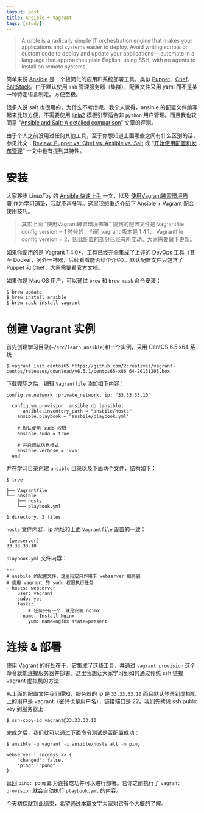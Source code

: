 ```yaml
---
layout: post
title: Ansible + Vagrant
tags: [study]
---
```


> Ansible is a radically simple IT orchestration engine that makes your applications and systems easier to deploy. Avoid writing scripts or custom code to deploy and update your applications— automate in a language that approaches plain English, using SSH, with no agents to install on remote systems.

简单来说 [Ansible](https://github.com/ansible/ansible) 是一个极简化的应用和系统部署工具，类似 [Puppet](https://github.com/puppetlabs/puppet)、[Chef](https://github.com/opscode/chef)、[SaltStack](https://github.com/saltstack/salt)。由于默认使用 `ssh` 管理服务器（集群），配置文件采用 yaml 而不是某一种特定语言制定。方便至极。

很多人说 salt 也很用的，为什么不考虑呢，我个人觉得，ansible 的配置文件编写起来比较方便，不需要使用 [jinja2](http://jinja.pocoo.org/) 模板引擎适合非 `python` 用户管理。而且我也较同意 “[Ansible and Salt: A detailed comparison](http://missingm.co/2013/06/ansible-and-salt-a-detailed-comparison/)“ 文章的评测。

由于个人之前没用过任何其他工具，至于你想知道上面哪些之间有什么区别的话，参见此文：[Review: Puppet vs. Chef vs. Ansible vs. Salt](http://www.infoworld.com/d/data-center/review-puppet-vs-chef-vs-ansible-vs-salt-231308?page=0,0) 或 “[开始使用配置和发布管理](http://ttyn.me/2013/02/19/ansible_intro.html)“ 一文中也有提到其特性。

# 安装

大家移步 LinuxToy 的 [Ansible 快速上手](https://linuxtoy.org/archives/hands-on-with-ansible.html) 一文，以及 [使用Vagrant練習環境佈署](http://gogojimmy.net/2013/05/26/vagrant-tutorial/) 作为学习铺垫，我就不再多写。这里我想重点介绍下 Ansible + Vagrant 配合使用技巧。

> 其实上面 “使用Vagrant練習環境佈署” 提到的配置文件是 Vagrantfile config version = 1 时候的，当前 vagrant 版本是 1.4.1， Vagrantfile config version = 2，因此配置的部分已经有所变动。大家需要做下更新。

如果你使用的是 Vagrant 1.4.0+，工具已经完全集成了上述的 DevOps 工具（甚至 Docker，另外一神器，后续看看能否给个介绍）。默认配置文件只包含了 Puppet 和 Chef，大家需要看[官方文档](http://docs.vagrantup.com/v2/provisioning/index.html)。

如果你是 Mac OS 用户，可以通过 `brew` 和 `brew-cask` 命令安装：
    
    $ brew update
    $ brew install ansible 
    $ brew cask install vagrant
    

# 创建 Vagrant 实例

首先创建学习目录(`~/src/learn_ansible`)和一个实例，采用 CentOS 6.5 x64 系统：
    
    $ vagrant init centos65 https://github.com/2creatives/vagrant-centos/releases/download/v6.5.1/centos65-x86_64-20131205.box
    

下载完毕之后，编辑 `Vagrantfile` 添加如下内容：
    
    config.vm.network :private_network, ip: "33.33.33.10"
    
      config.vm.provision :ansible do |ansible|
          ansible.inventory_path = "ansbile/hosts"
        ansible.playbook = "ansbile/playbook.yml"
    
        # 默认使用 sudo 权限
        ansible.sudo = true
    
        # 开启调试信息模式
        ansible.verbose = 'vvv'
      end
    

并在学习目录创建 `ansible` 目录以及下面两个文件，结构如下：
    
    $ tree
    .
    ├── Vagrantfile
    └── ansible
        ├── hosts
        └── playbook.yml
    
    1 directory, 3 files
    

`hosts` 文件内容，ip 地址和上面 `Vagrantfile` 设置的一致：
    
     [webserver]
    33.33.33.10
    

`playbook.yml` 文件内容：
    
    ---
    # ansbile 的配置文件，这里指定只作用于 webserver 服务器
    # 使用 vagrant 的 sudu 权限执行任务
    - hosts: webserver
        user: vagrant
        sudo: yes
        tasks:
            # 任务只有一个，就是安装 nginx
        - name: Install Nginx
            yum: name=nginx state=present
    

# 连接 & 部署

使用 Vagrant 的好处在于，它集成了这些工具，并通过 `vagrant provision` 这个命令就能连接服务器并部署。这里我想让大家学习到如何通过传统 ssh 链接 vagrant 虚拟机的方法：

从上面的配置文件我们得知，服务器的 ip 是 `33.33.33.10` 而且默认登录到虚拟机上的用户是 vagrant（密码也是用户名），链接端口是 22。我们先拷贝 ssh public key 到服务器上：
    
    $ ssh-copy-id vagrant@33.33.33.10
    

完成之后，我们就可以通过下面命令测试是否配置成功：
    
    $ ansible -u vagrant -i ansible/hosts all -m ping
    
    webserver | success >> {
        "changed": false,
        "ping": "pong"
    }
    

返回 `ping: pong` 即为连接成功并可以进行部署。若你之前执行了 `vagrant provision` 就会自动执行 `playbook.yml` 的内容。

今天初探就到此结束，希望通过本篇文字大家对它有个大概的了解。
